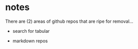 # notes

There are (2) areas of github repos that are ripe for removal...

* search for tabular

* markdown repos
